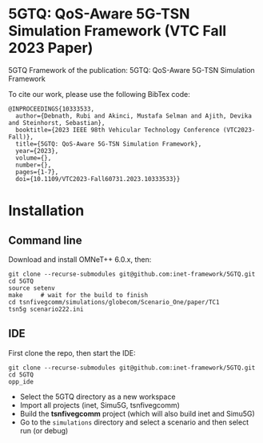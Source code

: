 # 5GTQ: QoS-Aware 5G-TSN Simulation Framework (VTC Fall 2023 Paper)

5GTQ Framework of the publication: 5GTQ: QoS-Aware 5G-TSN Simulation Framework

To cite our work, please use the following BibTex code:

```
@INPROCEEDINGS{10333533,
  author={Debnath, Rubi and Akinci, Mustafa Selman and Ajith, Devika and Steinhorst, Sebastian},
  booktitle={2023 IEEE 98th Vehicular Technology Conference (VTC2023-Fall)}, 
  title={5GTQ: QoS-Aware 5G-TSN Simulation Framework}, 
  year={2023},
  volume={},
  number={},
  pages={1-7},
  doi={10.1109/VTC2023-Fall60731.2023.10333533}}
```
# Installation

## Command line

Download and install OMNeT++ 6.0.x, then:

    git clone --recurse-submodules git@github.com:inet-framework/5GTQ.git
    cd 5GTQ
    source setenv
    make     # wait for the build to finish
    cd tsnfivegcomm/simulations/globecom/Scenario_One/paper/TC1
    tsn5g scenario222.ini

## IDE

First clone the repo, then start the IDE:

    git clone --recurse-submodules git@github.com:inet-framework/5GTQ.git
    cd 5GTQ
    opp_ide

- Select the 5GTQ directory as a new workspace
- Import all projects (inet, Simu5G, tsnfivegcomm)
- Build the **tsnfivegcomm** project (which will also build inet and Simu5G)
- Go to the `simulations` directory and select a scenario and then select run (or debug)

